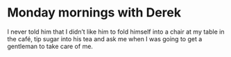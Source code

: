 Monday mornings with Derek
==========================I never told him that I didn’t like him to fold himself into a chair at my table in the café, tip sugar into his tea and ask me when I was going to get a gentleman to take care of me.
